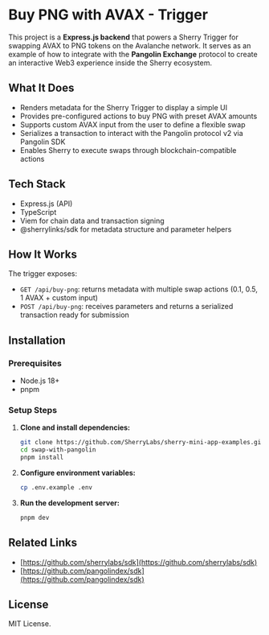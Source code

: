 # Buy PNG with AVAX - Trigger

This project is a **Express.js backend** that powers a Sherry Trigger for swapping AVAX to PNG tokens on the Avalanche network.
It serves as an example of how to integrate with the **Pangolin Exchange** protocol to create an interactive Web3 experience inside the Sherry ecosystem.

## What It Does

* Renders metadata for the Sherry Trigger to display a simple UI
* Provides pre-configured actions to buy PNG with preset AVAX amounts
* Supports custom AVAX input from the user to define a flexible swap
* Serializes a transaction to interact with the Pangolin protocol v2 via Pangolin SDK
* Enables Sherry to execute swaps through blockchain-compatible actions

## Tech Stack

* Express.js (API)
* TypeScript
* Viem for chain data and transaction signing
* @sherrylinks/sdk for metadata structure and parameter helpers

## How It Works

The trigger exposes:

* `GET /api/buy-png`: returns metadata with multiple swap actions (0.1, 0.5, 1 AVAX + custom input)
* `POST /api/buy-png`: receives parameters and returns a serialized transaction ready for submission

## Installation

### Prerequisites

- Node.js 18+
- pnpm

### Setup Steps

1. **Clone and install dependencies:**
   ```bash
   git clone https://github.com/SherryLabs/sherry-mini-app-examples.git
   cd swap-with-pangolin
   pnpm install
   ```

2. **Configure environment variables:**
   ```bash
   cp .env.example .env
   ```

4. **Run the development server:**
   ```bash
   pnpm dev
   ```

## Related Links

* [https://github.com/sherrylabs/sdk](https://github.com/sherrylabs/sdk)
* [https://github.com/pangolindex/sdk](https://github.com/pangolindex/sdk)

## License

MIT License.
